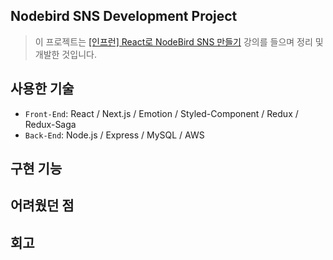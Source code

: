 ## Nodebird SNS Development Project

> 이 프로젝트는 [[인프런] React로 NodeBird SNS 만들기](https://inf.run/kgkk) 강의를 들으며 정리 및 개발한 것입니다.

## 사용한 기술

- `Front-End`: React / Next.js / Emotion / Styled-Component / Redux / Redux-Saga
- `Back-End`: Node.js / Express / MySQL / AWS

## 구현 기능

## 어려웠던 점

## 회고
